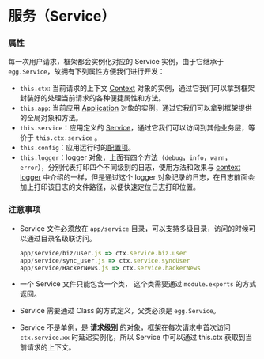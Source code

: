 # 服务（Service）

### 属性

每一次用户请求，框架都会实例化对应的 Service 实例，由于它继承于 `egg.Service`，故拥有下列属性方便我们进行开发：

- `this.ctx`: 当前请求的上下文 [Context](https://eggjs.org/zh-cn/basics/extend.html#context) 对象的实例，通过它我们可以拿到框架封装好的处理当前请求的各种便捷属性和方法。
- `this.app`: 当前应用 [Application](https://eggjs.org/zh-cn/basics/extend.html#application) 对象的实例，通过它我们可以拿到框架提供的全局对象和方法。
- `this.service`：应用定义的 [Service](https://eggjs.org/zh-cn/basics/service.html)，通过它我们可以访问到其他业务层，等价于 `this.ctx.service` 。
- `this.config`：应用运行时的[配置项](https://eggjs.org/zh-cn/basics/config.html)。
- `this.logger`：logger 对象，上面有四个方法（`debug`，`info`，`warn`，`error`），分别代表打印四个不同级别的日志，使用方法和效果与 [context logger](https://eggjs.org/zh-cn/core/logger.html#context-logger) 中介绍的一样，但是通过这个 logger 对象记录的日志，在日志前面会加上打印该日志的文件路径，以便快速定位日志打印位置。

### 注意事项

- Service 文件必须放在 `app/service` 目录，可以支持多级目录，访问的时候可以通过目录名级联访问。

  ```js
  app/service/biz/user.js => ctx.service.biz.user
  app/service/sync_user.js => ctx.service.syncUser
  app/service/HackerNews.js => ctx.service.hackerNews
  ```

- 一个 Service 文件只能包含一个类， 这个类需要通过 `module.exports` 的方式返回。

- Service 需要通过 Class 的方式定义，父类必须是 `egg.Service`。

- Service 不是单例，是 **请求级别** 的对象，框架在每次请求中首次访问 `ctx.service.xx` 时延迟实例化，所以 Service 中可以通过 this.ctx 获取到当前请求的上下文。